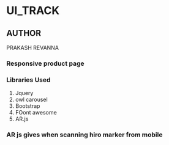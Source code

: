 # UI_TRACK

## AUTHOR 
PRAKASH REVANNA

### Responsive product page
### Libraries Used

1) Jquery
2) owl carousel
3) Bootstrap
4) FOont awesome
5) AR.js


### AR js gives when scanning hiro marker from mobile
